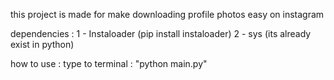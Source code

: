 this project is made for make downloading profile photos easy on instagram

dependencies : 
  1 - Instaloader (pip install instaloader)
  2 - sys (its already exist in python)

  how to use : 
    type to terminal : "python main.py"

